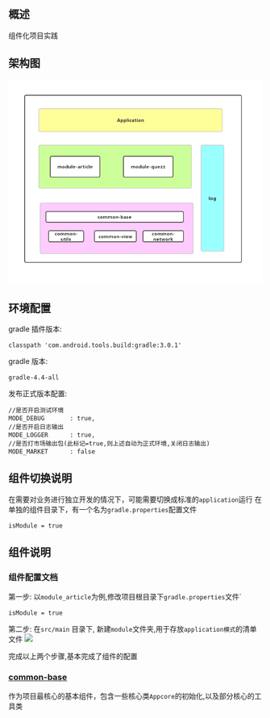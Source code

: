 ## 概述
组件化项目实践

## 架构图
![](documents/images/架构图.png)

## 环境配置
gradle 插件版本:
```
classpath 'com.android.tools.build:gradle:3.0.1'
```

gradle 版本:
```
gradle-4.4-all
```

发布正式版本配置:
```
//是否开启测试环境
MODE_DEBUG       : true,
//是否开启日志输出
MODE_LOGGER      : true,
//是否打市场输出包(此标记=true,则上述自动为正式环境,关闭日志输出)
MODE_MARKET      : false
```

## 组件切换说明
在需要对业务进行独立开发的情况下，可能需要切换成标准的`application`运行
在单独的组件目录下，有一个名为`gradle.properties`配置文件
```
isModule = true
````

## 组件说明

### 组件配置文档
第一步:
以`module_article`为例,修改项目根目录下`gradle.properties`文件`
```
isModule = true
```

第二步:
在`src/main` 目录下, 新建`module`文件夹,用于存放`application模式`的清单文件
![](documents/images/图片20190425175950.png)

完成以上两个步骤,基本完成了组件的配置

### [common-base](documents/common_base.md)
作为项目最核心的基本组件，包含一些核心类`Appcore`的初始化,以及部分核心的工具类
















